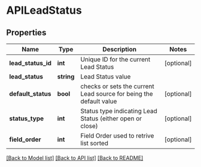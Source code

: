 # APILeadStatus

## Properties
Name | Type | Description | Notes
------------ | ------------- | ------------- | -------------
**lead_status_id** | **int** | Unique ID for the current Lead Status | [optional] 
**lead_status** | **string** | Lead Status value | 
**default_status** | **bool** | checks or sets the current Lead source for being the default value | [optional] 
**status_type** | **int** | Status type indicating Lead Status (either open or close) | [optional] 
**field_order** | **int** | Field Order used to retrive list sorted | [optional] 

[[Back to Model list]](../README.md#documentation-for-models) [[Back to API list]](../README.md#documentation-for-api-endpoints) [[Back to README]](../README.md)


